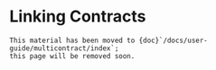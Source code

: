 Linking Contracts
=================

```{todo}
This material has been moved to {doc}`/docs/user-guide/multicontract/index`;
this page will be removed soon.
```
